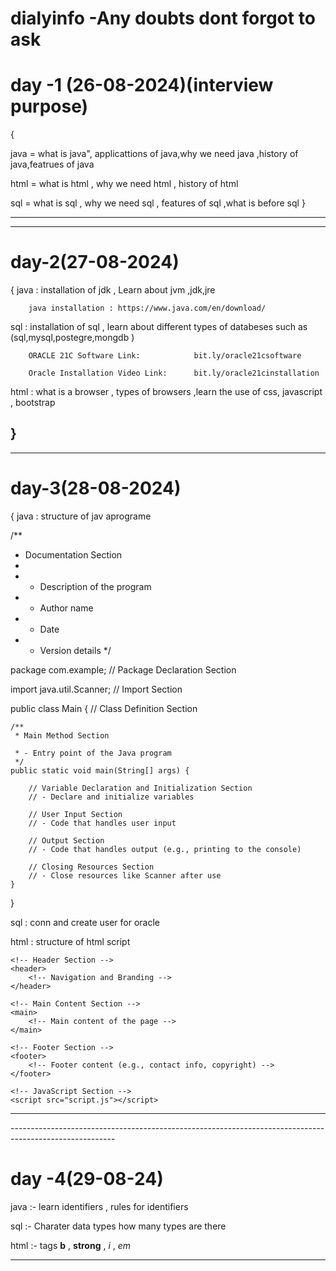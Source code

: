 # dialyinfo -Any  doubts dont forgot to ask 
<h1>day -1 (26-08-2024)(interview purpose)</h1>
{

java = what is java", applicattions of java,why we need java ,history of java,featrues of java

html = what is html , why we need html , history of html

sql  = what is sql , why we need sql , features of sql ,what is before sql
}

----------------------------------------------------
<hr color="red">
<h1>day-2(27-08-2024)</h1>
{
java : installation of jdk , Learn about jvm ,jdk,jre

        java installation : https://www.java.com/en/download/
        
sql  : installation of sql , learn about different types of databeses such as (sql,mysql,postegre,mongdb )

        ORACLE 21C Software Link:            bit.ly/oracle21csoftware
        
        Oracle Installation Video Link:      bit.ly/oracle21cinstallation
        
html : what is a browser , types of browsers ,learn the use of css, javascript , bootstrap 

}
---------------------------------------------------------
<hr>
<h1>day-3(28-08-2024)</h1>
{
java : structure of jav aprograme

/**
 * Documentation Section
 *
 * - Description of the program
 * - Author name
 * - Date
 * - Version details
 */

package com.example; // Package Declaration Section

import java.util.Scanner; // Import Section

public class Main { // Class Definition Section

    /**
     * Main Method Section
  
     * - Entry point of the Java program
     */
    public static void main(String[] args) {

        // Variable Declaration and Initialization Section
        // - Declare and initialize variables

        // User Input Section
        // - Code that handles user input

        // Output Section
        // - Code that handles output (e.g., printing to the console)

        // Closing Resources Section
        // - Close resources like Scanner after use
    }
}



sql  : conn and create user for oracle

html :  structure of html script

<!DOCTYPE html>
<!-- Document Type Declaration -->
<html lang="en">
<head>
    <!-- Head Section -->
    <meta charset="UTF-8">
    <meta name="viewport" content="width=device-width, initial-scale=1.0">
    <meta name="description" content="Brief description of the page">
    <title>Title of the Page</title>
    <!-- Link to CSS and other resources -->
    <link rel="stylesheet" href="styles.css">
</head>
<body>
    <!-- Body Section -->
    
    <!-- Header Section -->
    <header>
        <!-- Navigation and Branding -->
    </header>
    
    <!-- Main Content Section -->
    <main>
        <!-- Main content of the page -->
    </main>
    
    <!-- Footer Section -->
    <footer>
        <!-- Footer content (e.g., contact info, copyright) -->
    </footer>

    <!-- JavaScript Section -->
    <script src="script.js"></script>
</body>
</html>

<hr>
--------------------------------------------------------------------------------------------------------

<h1>day -4(29-08-24)</h1>

java :- learn identifiers , rules for identifiers

sql  :- Charater data types how many types are there

html :- tags <b> b</b> , <strong> strong</strong> , <i>i </i>, <em>em</em>

---------------------------------------------------------------------------------------------------
